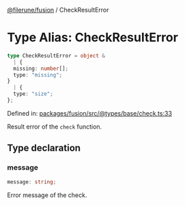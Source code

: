 [@filerune/fusion](../README.md) / CheckResultError

# Type Alias: CheckResultError

```ts
type CheckResultError = object & 
  | {
  missing: number[];
  type: "missing";
}
  | {
  type: "size";
};
```

Defined in: [packages/fusion/src/@types/base/check.ts:33](https://github.com/filerune/javascript/blob/e35128d5deea4a3f64742db5fcfda1a7f8c2cb71/packages/fusion/src/@types/base/check.ts#L33)

Result error of the `check` function.

## Type declaration

### message

```ts
message: string;
```

Error message of the check.
